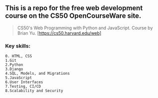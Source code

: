 ## This is a repo for the free web development course on the CS50 OpenCourseWare site.
> CS50's Web Programming with Python and JavaScript.
> Course by Brian Yu.
 [https://cs50.harvard.edu/web]

### Key skills:
```
0. HTML, CSS
1.Git
2.Python
3.Django
4.SQL, Models, and Migrations
5.JavaScript
6.User Interfaces
7.Testing, CI/CD
8.Scalability and Security
